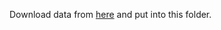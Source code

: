 Download data from [here](https://drive.google.com/drive/folders/1G7tvIT1wvGZC2GmI-8Okbn9HrGQnNbfu?usp=sharing) and put into this folder.